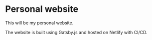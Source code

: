# Personal website
This will be my personal website.

The website is built using Gatsby.js and hosted on Netlify with CI/CD.

